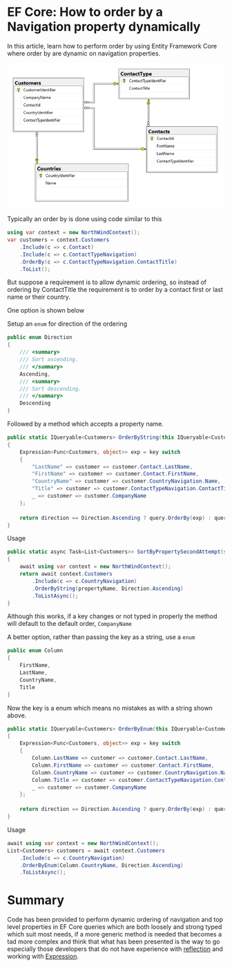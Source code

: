 ﻿# EF Core: How to order by a Navigation property dynamically

In this article, learn how to perform order by using Entity Framework Core where order by are dynamic on navigation properties.


![Short North Wind](assets/ShortNorthWind.png)



Typically an order by is done using code similar to this

```csharp
using var context = new NorthWindContext();
var customers = context.Customers
    .Include(c => c.Contact)
    .Include(c => c.ContactTypeNavigation)
    .OrderBy(c => c.ContactTypeNavigation.ContactTitle)
    .ToList();
```
But suppose a requirement is to allow dynamic ordering, so instead of ordering by ContactTitle the requirement is to order by a contact first or last name or their country. 

One option is shown below 

Setup an `enum` for direction of the ordering

```csharp
public enum Direction
{
    /// <summary>
    /// Sort ascending.
    /// </summary>
    Ascending,
    /// <summary>
    /// Sort descending.
    /// </summary>
    Descending
}
```

Followed by a method which accepts a property name.

```csharp
public static IQueryable<Customers> OrderByString(this IQueryable<Customers> query, string key, Direction direction = Direction.Ascending)
{
    Expression<Func<Customers, object>> exp = key switch
    {
        "LastName" => customer => customer.Contact.LastName,
        "FirstName" => customer => customer.Contact.FirstName,
        "CountryName" => customer => customer.CountryNavigation.Name,
        "Title" => customer => customer.ContactTypeNavigation.ContactTitle,
        _ => customer => customer.CompanyName
    };

    return direction == Direction.Ascending ? query.OrderBy(exp) : query.OrderByDescending(exp);
}
```

Usage

```csharp
public static async Task<List<Customers>> SortByPropertySecondAttempt(string propertyName)
{
    await using var context = new NorthWindContext();
    return await context.Customers
        .Include(c => c.CountryNavigation)
        .OrderByString(propertyName, Direction.Ascending)
        .ToListAsync();
}
```


Although this works, if a key changes or not typed in properly the method will default to the default order, `CompanyName`

A better option, rather than passing the key as a string, use a `enum`

```csharp
public enum Column
{
    FirstName,
    LastName,
    CountryName,
    Title
}
```

Now the key is a enum which means no mistakes as with a string shown above.

```csharp
public static IQueryable<Customers> OrderByEnum(this IQueryable<Customers> query, Column key, Direction direction = Direction.Ascending)
{
    Expression<Func<Customers, object>> exp = key switch
    {
        Column.LastName => customer => customer.Contact.LastName,
        Column.FirstName => customer => customer.Contact.FirstName,
        Column.CountryName => customer => customer.CountryNavigation.Name,
        Column.Title => customer => customer.ContactTypeNavigation.ContactTitle,
        _ => customer => customer.CompanyName
    };

    return direction == Direction.Ascending ? query.OrderBy(exp) : query.OrderByDescending(exp);
}
```

Usage

```csharp
await using var context = new NorthWindContext();
List<Customers> customers = await context.Customers
    .Include(c => c.CountryNavigation)
    .OrderByEnum(Column.CountryName, Direction.Ascending)
    .ToListAsync();
```




# Summary

Code has been provided to perform dynamic ordering of navigation and top level properties in EF Core queries which are both loosely and strong typed which suit most needs, if a more generic method is needed that becomes a tad more complex and think that what has been presented is the way to go especially those developers that do not have experience with [reflection](https://learn.microsoft.com/en-us/dotnet/csharp/programming-guide/concepts/reflection) and working with [Expression](https://learn.microsoft.com/en-us/dotnet/csharp/programming-guide/concepts/expression-trees/). 
